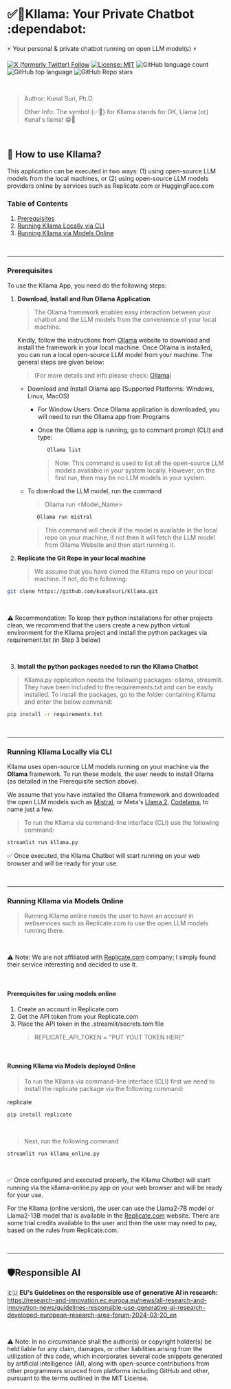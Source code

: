 # ✅🦙Kllama: Your Private Chatbot :dependabot:

⚡ Your personal & private chatbot running on open LLM model(s) ⚡

[![X (formerly Twitter) Follow](https://img.shields.io/twitter/follow/kunalsuri)](https://twitter.com/kunalsuri)
[![License: MIT](https://img.shields.io/badge/License-MIT-yellow.svg)](https://opensource.org/licenses/MIT)
![GitHub language count](https://img.shields.io/github/languages/count/kunalsuri/kllama)
![GitHub top language](https://img.shields.io/github/languages/top/kunalsuri/kllama?color=yellow)
![GitHub Repo stars](https://img.shields.io/github/stars/kunalsuri/kllama)



<br>

> Author: Kunal Suri, Ph.D.
>
> Other Info: The symbol {✅🦙} for Kllama stands for OK, Llama (or) Kunal's llama! 😁🙏

<br>

## 🚀 How to use Kllama?
This application can be executed in two ways: (1) using open-source LLM models from the local machines, or (2) using open-source LLM models providers online by services such as Replicate.com or HuggingFace.com

### Table of Contents
1. [Prerequisites](#Prerequisites)
2. [Running Kllama Locally via CLI](#Running-Kllama-Locally-CLI)
3. [Running Kllama via Models Online](#Running-Kllama-Online)

<br>

---

### Prerequisites

To use the Kllama App, you need do the following steps:

1. **Download, Install and Run Ollama Application**

   > The Ollama framework enables easy interaction between your chatbot and the LLM models from the convenience of your local machine.
   
   Kindly, follow the instructions from [Ollama](https://ollama.com/) website to download and install the framework in your local machine. Once Ollama is installed, you can run a local open-source LLM model from your machine. The general steps are given below:

   > (For more details and info please check: [Ollama](https://ollama.com/))


   - Download and Install Ollama app (Supported Platforms: Windows, Linux, MacOS)
      
      - For Window Users: Once Ollama application is downloaded, you will need to run the Ollama app from Programs
      
      - Once the Ollama app is running, go to commant prompt (CLI) and type:
        
        ```bash
           Ollama list
        ```
        > Note: This command is used to list all the open-source LLM models available in your system locally. However, on the first run, then may be no LLM models in your system.

    
   - To download the LLM model, run the command
     >  Ollama run <Model_Name>
     
       ```bash
          Ollama run mistral
       ```
     
     > This command will check if the model is available in the local repo on your machine, if not then it will fetch the LLM model from Ollama Website and then start running it.

   
2. **Replicate the Git Repo in your local machine**

   > We assume that you have cloned the Kllama repo on your local machine. If not, do the following:

```bash
git clone https://github.com/kunalsuri/kllama.git
```

<br>

⚠️ Recommendation: To keep their python installations for other projects clean, we recommend that the users create a new python virtual environment for the Kllama project and install the python packages via requirement.txt (in Step 3 below)

<br>

3. **Install the python packages needed to run the Kllama Chatbot**

> Kllama.py application needs the following packages: ollama, streamlit. They have been included to the requirements.txt and can be easily installed. To install the packages, go to the folder containing Kllama and enter the below command:

```bash
pip install -r requirements.txt
```

<br>

---

### Running Kllama Locally via CLI
Kllama uses open-source LLM models running on your machine via the **Ollama** framework. To run these models, the user needs to install Ollama (as detailed in the Prerequisite section above). 

We assume that you have installed the Ollama framework and downloaded the open LLM models such as [Mistral](https://mistral.ai/technology/#models), or Meta's [Llama 2](https://llama.meta.com/), [Codelama](https://ai.meta.com/blog/code-llama-large-language-model-coding/), to name just a few.

> To run the Kllama via command-line interface (CLI) use the following command: 

```bash
streamlit run kllama.py
```

✅ Once executed, the Kllama Chatbot will start running on your web browser and will be ready for your use.

<br>

---

### Running Kllama via Models Online

> Running Kllama online needs the user to have an account in webservices such as Replicate.com to use the open LLM models running there.

<br>

⚠️ Note: We are not affiliated with [Replicate.com](https://replicate.com) company; I simply found their service interesting and decided to use it.

<br>

#### Prerequisites for using models online
1. Create an account in Replicate.com
2. Get the API token from your Replicate.com
3. Place the API token in the .streamlit/secrets.tom file
   > REPLICATE_API_TOKEN = "PUT YOUT TOKEN HERE"

<br>

#### Running Kllama via Models deployed Online
> To run the Kllama via command-line interface (CLI) first we need to install the replicate package via the following command:

replicate
```bash
pip install replicate
```

<br>

> Next, run the following command

```bash
streamlit run kllama_online.py
```
   
<br>

✅ Once configured and executed properly, the Kllama Chatbot will start running via the kllama-online.py app on your web browser and will be ready for your use.

For the Kllama (online version), the user can use the Llama2-7B model or Llama2-13B model that is available in the [Replicate.com](https://replicate.com) website. There are some trial credits available to the user and then the user may need to pay, based on the rules from Replicate.com.

<br>

---

## 🛡️Responsible AI 
:european_union: **EU's Guidelines on the responsible use of generative AI in research:** https://research-and-innovation.ec.europa.eu/news/all-research-and-innovation-news/guidelines-responsible-use-generative-ai-research-developed-european-research-area-forum-2024-03-20_en

<br>

⚠️ Note: In no circumstance shall the author(s) or copyright holder(s) be held liable for any claim, damages, or other liabilities arising from the utilization of this code, which incorporates several code snippets generated by artificial intelligence (AI), along with open-source contributions from other programmers sourced from platforms including GitHub and other, pursuant to the terms outlined in the MIT License.
